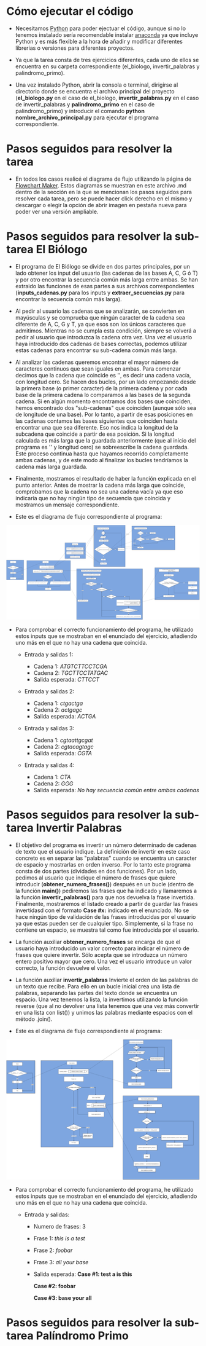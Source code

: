 # Cómo ejecutar el código

-   Necesitamos [Python](https://www.python.org/) para poder ejectuar el código, aunque si no lo tenemos instalado sería recomendable instalar [anaconda](https://www.anaconda.com/products/individual) ya que incluye Python y es más flexible a la hora de añadir y modificar diferentes librerias o versiones para diferentes proyectos.

-   Ya que la tarea consta de tres ejercicios diferentes, cada uno de ellos se encuentra en su carpeta correspondiente (el_biologo, invertir_palabras y palindromo_primo).

-   Una vez instalado Python, abrir la consola o terminal, dirigirse al directorio donde se encuentra el archivo principal del proyecto (**el_biologo.py** en el caso de el_biologo, **invertir_palabras.py** en el caso de invertir_palabras y **palindromo_primo** en el caso de palindromo_primo) y introducir el comando **python nombre_archivo_principal.py** para ejecutar el programa correspondiente.

# Pasos seguidos para resolver la tarea

-   En todos los casos realicé el diagrama de flujo utilizando la página de [Flowchart Maker](https://app.diagrams.net/). Estos diagramas se muestran en este archivo .md dentro de la sección en la que se mencionan los pasos seguidos para resolver cada tarea, pero se puede hacer click derecho en el mismo y descargar o elegir la opción de abrir imagen en pestaña nueva para poder ver una versión ampliable.

# Pasos seguidos para resolver la sub-tarea El Biólogo

-   El programa de El Biólogo se divide en dos partes principales, por un lado obtener los input del usuario (las cadenas de las bases A, C, G ó T) y por otro encontrar la secuencia común más larga entre ambas. Se han extraido las funciones de esas partes a sus archivos correspondientes (**inputs_cadenas.py** para los inputs y **extraer_secuencias.py** para encontrar la secuencia común más larga).

-   Al pedir al usuario las cadenas que se analizarán, se convierten en mayúsculas y se comprueba que ningún caracter de la cadena sea diferente de A, C, G y T, ya que esos son los únicos caracteres que admitimos. Mientras no se cumpla esta condición, siempre se volverá a pedir al usuario que introduzca la cadena otra vez. Una vez el usuario haya introducido dos cadenas de bases correctas, podemos utilizar estas cadenas para encontrar su sub-cadena común más larga.

-   Al analizar las cadenas queremos encontrar el mayor número de caracteres continuos que sean iguales en ambas. Para comenzar decimos que la cadena que coincide es '', es decir una cadena vacía, con longitud cero. Se hacen dos bucles, por un lado empezando desde la primera base (o primer caracter) de la primera cadena y por cada base de la primera cadena lo comparamos a las bases de la segunda cadena. Si en algún momento encontramos dos bases que coinciden, hemos encontrado dos "sub-cadenas" que coinciden (aunque sólo sea de longitude de una base). Por lo tanto, a partir de esas posiciones en las cadenas contamos las bases siguientes que coinciden hasta encontrar una que sea diferente. Eso nos indica la longitud de la subcadena que coincide a partir de esa posición. Si la longitud calculada es más larga que la guardada anteriormente (que al inicio del programa es '' y longitud cero) se sobreescribe la cadena guardada. Este proceso continua hasta que hayamos recorrido completamente ambas cadenas, y de este modo al finalizar los bucles tendríamos la cadena más larga guardada.

-   Finalmente, mostramos el resultado de haber la función explicada en el punto anterior. Antes de mostrar la cadena más larga que coincide, comprobamos que la cadena no sea una cadena vacía ya que eso indicaría que no hay ningún tipo de secuencia que coincida y mostramos un mensaje correspondiente.

-   Este es el diagrama de flujo correspondiente al programa:

![Diagrama de flujo del programa El Biólogo](diagrama-el-biologo.png)

-   Para comprobar el correcto funcionamiento del programa, he utilizado estos inputs que se mostraban en el enunciado del ejercicio, añadiendo uno más en el que no hay una cadena que coincida.

    -   Entrada y salidas 1:

        -   Cadena 1: _ATGTCTTCCTCGA_
        -   Cadena 2: _TGCTTCCTATGAC_
        -   Salida esperada: _CTTCCT_

    -   Entrada y salidas 2:

        -   Cadena 1: _ctgactga_
        -   Cadena 2: _actgagc_
        -   Salida esperada: _ACTGA_

    -   Entrada y salidas 3:

        -   Cadena 1: _cgtaattgcgat_
        -   Cadena 2: _cgtacagtagc_
        -   Salida esperada: _CGTA_

    -   Entrada y salidas 4:
        -   Cadena 1: _CTA_
        -   Cadena 2: _GGG_
        -   Salida esperada: _No hay secuencia común entre ambas cadenas_

# Pasos seguidos para resolver la sub-tarea Invertir Palabras

-   El objetivo del programa es invertir un número determinado de cadenas de texto que el usuario indique. La definición de invertir en este caso concreto es en separar las "palabras" cuando se encuentra un caracter de espacio y mostrarlas en orden inverso. Por lo tanto este programa consta de dos partes (dividades en dos funciones). Por un lado, pedimos al usuario que indique el número de frases que quiere introducir (**obtener_numero_frases()**) después en un bucle (dentro de la función **main()**) pediremos las frases que ha indicado y llamaremos a la función **invertir_palabras()** para que nos devuelva la frase invertida. Finalmente, mostraremos el listado creado a partir de guardar las frases invertidasd con el formato **Case #x:** indicado en el enunciado. No se hace ningún tipo de validación de las frases introducidas por el usuario ya que estas pueden ser de cualquier tipo. Simplemente, si la frase no contiene un espacio, se muestra tal como fue introducida por el usuario.

-   La función auxiliar **obtener_numero_frases** se encarga de que el usuario haya introducido un valor correcto para indicar el número de frases que quiere invertir. Sólo acepta que se introduzca un número entero positivo mayor que cero. Una vez el usuario introduce un valor correcto, la función devuelve el valor.

-   La función auxiliar **invertir_palabras** Invierte el orden de las palabras de un texto que recibe. Para ello en un bucle inicial crea una lista de palabras, separando las partes del texto donde se encuentra un espacio. Una vez tenemos la lista, la invertimos utilizando la función reverse (que al no devolver una lista tenemos que una vez más convertir en una lista con list()) y unimos las palabras mediante espacios con el método .join().

-   Este es el diagrama de flujo correspondiente al programa:

![Diagrama de flujo del programa Invertir Palabras](diagrama-invertir-palabras.png)

-   Para comprobar el correcto funcionamiento del programa, he utilizado estos inputs que se mostraban en el enunciado del ejercicio, añadiendo uno más en el que no hay una cadena que coincida.

    -   Entrada y salidas:

        -   Numero de frases: 3
        -   Frase 1: _this is a test_
        -   Frase 2: _foobar_
        -   Frase 3: _all your base_

        -   Salida esperada:
            **Case #1: test a is this**

            **Case #2: foobar**

            **Case #3: base your all**

# Pasos seguidos para resolver la sub-tarea Palíndromo Primo
